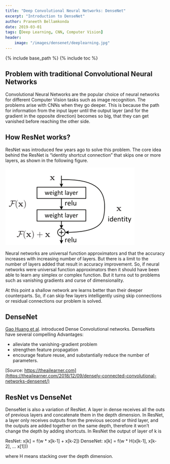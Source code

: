 ```yaml
---
title: "Deep Convolutional Neural Networks: DenseNet"
excerpt: "Introduction to DenseNet"
author: Praneeth Bellamkonda
date: 2019-03-01
tags: [Deep Learning, CNN, Computer Vision]
header:
    image: "/images/densenet/deeplearning.jpg"
---
```


{% include base_path %}
{% include toc %}

## Problem with traditional Convolutional Neural Networks

Convolutional Neural Networks are the popular choice of neural networks for different Computer Vision tasks such as image recognition.
The problems arise with CNNs when they go deeper. This is because the path for information from the input layer until the output layer (and for the gradient in the opposite direction) becomes so big, that they can get vanished before reaching the other side.

## How ResNet works?

ResNet was introduced few years ago to solve this problem. The core idea behind the ResNet is “identity shortcut connection” that skips one or more layers, as shown in the following figure.

![Residual block](/images/densenet/resnet_residualblock.png)

Neural networks are universal function approximators and that the accuracy increases with increasing number of layers. But there is a limit to the number of layers added that result in accuracy improvement. So, if neural networks were universal function approximators then it should have been able to learn any simplex or complex function. But it turns out to problems such as vanishing gradients and curse of dimensionality.

At this point a shallow network are learns better than their deeper counterparts. So, if can skip few layers intelligently using skip connections or residual connections our problem is solved.

## DenseNet
[Gao Huang et al](https://arxiv.org/abs/1608.06993). introduced Dense Convolutional networks. DenseNets have several compelling Advantages:

*   alleviate the vanishing-gradient problem
*   strengthen feature propagation
*   encourage feature reuse, and substantially reduce the number of parameters.

[Source: https://theailearner.com](https://theailearner.com/2018/12/09/densely-connected-convolutional-networks-densenet/)

## ResNet vs DenseNet
DenseNet is also a variation of ResNet. A layer in dense receives all the outs of previous layers and concatenate them in the depth dimension. In ResNet, a layer only receives outputs from the previous second or third layer, and the outputs are added together on the same depth, therefore it won’t change the depth by adding shortcuts. In ResNet the output of layer of k is 

ResNet: x[k] = f(w * x[k-1] + x[k-2])
DenseNet: x[k] = f(w * H(x[k-1], x[k-2], … x[1])) 

where H means stacking over the depth dimension. 











